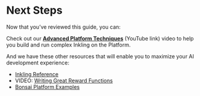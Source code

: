 # Next Steps

Now that you’ve reviewed this guide, you can:

Check out our [**Advanced Platform Techniques**][1] (YouTube link) video to help you build and run complex Inkling on the Platform.

And we have these other resources that will enable you to maximize your AI development experience:

* [Inkling Reference][2]
* VIDEO: [Writing Great Reward Functions][3]
* [Bonsai Platform Examples][4]


[1]: https://www.youtube.com/watch?v=E_JtPzT5-dg&index=3&list=PLAktfMEMCsOY9HUZKIuGI6yqefGBuszAV
[2]: ../references/inkling-reference.html
[3]: https://www.youtube.com/watch?v=0R3PnJEisqk&list=PLAktfMEMCsOY9HUZKIuGI6yqefGBuszAV&index=4
[4]: ../examples.html

